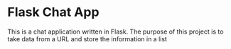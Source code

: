 # Flask Chat App

This is a chat application written in Flask.
The purpose of this project is to take data from a URL and store 
the information in a list
